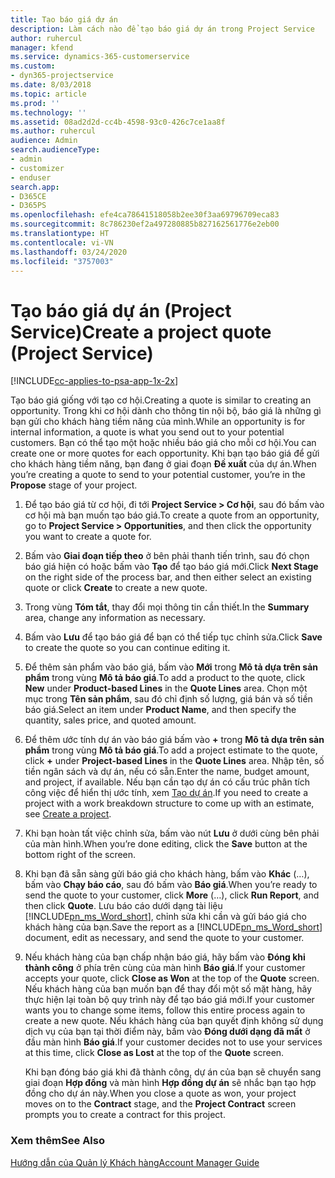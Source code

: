 ```yaml
---
title: Tạo báo giá dự án
description: Làm cách nào để tạo báo giá dự án trong Project Service
author: ruhercul
manager: kfend
ms.service: dynamics-365-customerservice
ms.custom:
- dyn365-projectservice
ms.date: 8/03/2018
ms.topic: article
ms.prod: ''
ms.technology: ''
ms.assetid: 08ad2d2d-cc4b-4598-93c0-426c7ce1aa8f
ms.author: ruhercul
audience: Admin
search.audienceType:
- admin
- customizer
- enduser
search.app:
- D365CE
- D365PS
ms.openlocfilehash: efe4ca78641518058b2ee30f3aa69796709eca83
ms.sourcegitcommit: 8c786230ef2a497280885b827162561776e2eb00
ms.translationtype: HT
ms.contentlocale: vi-VN
ms.lasthandoff: 03/24/2020
ms.locfileid: "3757003"
---
```

# <a name="create-a-project-quote-project-service"></a><span data-ttu-id="5e4d6-103">Tạo báo giá dự án (Project Service)</span><span class="sxs-lookup"><span data-stu-id="5e4d6-103">Create a project quote (Project Service)</span></span>

[!INCLUDE[cc-applies-to-psa-app-1x-2x](../includes/cc-applies-to-psa-app-1x-2x.md)]

<span data-ttu-id="5e4d6-104">Tạo báo giá giống với tạo cơ hội.</span><span class="sxs-lookup"><span data-stu-id="5e4d6-104">Creating a quote is similar to creating an opportunity.</span></span> <span data-ttu-id="5e4d6-105">Trong khi cơ hội dành cho thông tin nội bộ, báo giá là những gì bạn gửi cho khách hàng tiềm năng của mình.</span><span class="sxs-lookup"><span data-stu-id="5e4d6-105">While an opportunity is for internal information, a quote is what you send out to your potential customers.</span></span> <span data-ttu-id="5e4d6-106">Bạn có thể tạo một hoặc nhiều báo giá cho mỗi cơ hội.</span><span class="sxs-lookup"><span data-stu-id="5e4d6-106">You can create one or more quotes for each opportunity.</span></span> <span data-ttu-id="5e4d6-107">Khi bạn tạo báo giá để gửi cho khách hàng tiềm năng, bạn đang ở giai đoạn **Đề xuất** của dự án.</span><span class="sxs-lookup"><span data-stu-id="5e4d6-107">When you’re creating a quote to send to your potential customer, you’re in the **Propose** stage of your project.</span></span>  
  
1. <span data-ttu-id="5e4d6-108">Để tạo báo giá từ cơ hội, đi tới **Project Service > Cơ hội**, sau đó bấm vào cơ hội mà bạn muốn tạo báo giá.</span><span class="sxs-lookup"><span data-stu-id="5e4d6-108">To create a quote from an opportunity, go to **Project Service > Opportunities**, and then click the opportunity you want to create a quote for.</span></span>  
  
2. <span data-ttu-id="5e4d6-109">Bấm vào **Giai đoạn tiếp theo** ở bên phải thanh tiến trình, sau đó chọn báo giá hiện có hoặc bấm vào **Tạo** để tạo báo giá mới.</span><span class="sxs-lookup"><span data-stu-id="5e4d6-109">Click **Next Stage** on the right side of the process bar, and then either select an existing quote or click **Create** to create a new quote.</span></span>  
  
3. <span data-ttu-id="5e4d6-110">Trong vùng **Tóm tắt**, thay đổi mọi thông tin cần thiết.</span><span class="sxs-lookup"><span data-stu-id="5e4d6-110">In the **Summary** area, change any information as necessary.</span></span>  
  
4. <span data-ttu-id="5e4d6-111">Bấm vào **Lưu** để tạo báo giá để bạn có thể tiếp tục chỉnh sửa.</span><span class="sxs-lookup"><span data-stu-id="5e4d6-111">Click **Save** to create the quote so you can continue editing it.</span></span>  
  
5. <span data-ttu-id="5e4d6-112">Để thêm sản phẩm vào báo giá, bấm vào **Mới** trong **Mô tả dựa trên sản phẩm** trong vùng **Mô tả báo giá**.</span><span class="sxs-lookup"><span data-stu-id="5e4d6-112">To add a product to the quote, click **New** under **Product-based Lines** in the **Quote Lines** area.</span></span> <span data-ttu-id="5e4d6-113">Chọn một mục trong **Tên sản phẩm**, sau đó chỉ định số lượng, giá bán và số tiền báo giá.</span><span class="sxs-lookup"><span data-stu-id="5e4d6-113">Select an item under **Product Name**, and then specify the quantity, sales price, and quoted amount.</span></span>  
  
6. <span data-ttu-id="5e4d6-114">Để thêm ước tính dự án vào báo giá bấm vào **+** trong **Mô tả dựa trên sản phẩm** trong vùng **Mô tả báo giá**.</span><span class="sxs-lookup"><span data-stu-id="5e4d6-114">To add a project estimate to the quote, click **+** under **Project-based Lines** in the **Quote Lines** area.</span></span> <span data-ttu-id="5e4d6-115">Nhập tên, số tiền ngân sách và dự án, nếu có sẵn.</span><span class="sxs-lookup"><span data-stu-id="5e4d6-115">Enter the name, budget amount, and project, if available.</span></span> <span data-ttu-id="5e4d6-116">Nếu bạn cần tạo dự án có cấu trúc phân tích công việc để hiển thị ước tính, xem [Tạo dự án](../project-service/create-project.md).</span><span class="sxs-lookup"><span data-stu-id="5e4d6-116">If you need to create a project with a work breakdown structure to come up with an estimate, see [Create a project](../project-service/create-project.md).</span></span>  
  
7. <span data-ttu-id="5e4d6-117">Khi bạn hoàn tất việc chỉnh sửa, bấm vào nút **Lưu** ở dưới cùng bên phải của màn hình.</span><span class="sxs-lookup"><span data-stu-id="5e4d6-117">When you’re done editing, click the **Save** button at the bottom right of the screen.</span></span>  
  
8. <span data-ttu-id="5e4d6-118">Khi bạn đã sẵn sàng gửi báo giá cho khách hàng, bấm vào **Khác** (…), bấm vào **Chạy báo cáo**, sau đó bấm vào **Báo giá**.</span><span class="sxs-lookup"><span data-stu-id="5e4d6-118">When you’re ready to send the quote to your customer, click **More** (…), click **Run Report**, and then click **Quote**.</span></span> <span data-ttu-id="5e4d6-119">Lưu báo cáo dưới dạng tài liệu [!INCLUDE[pn_ms_Word_short](../includes/pn-ms-word-short.md)], chỉnh sửa khi cần và gửi báo giá cho khách hàng của bạn.</span><span class="sxs-lookup"><span data-stu-id="5e4d6-119">Save the report as a [!INCLUDE[pn_ms_Word_short](../includes/pn-ms-word-short.md)] document, edit as necessary, and send the quote to your customer.</span></span>  
  
9. <span data-ttu-id="5e4d6-120">Nếu khách hàng của bạn chấp nhận báo giá, hãy bấm vào **Đóng khi thành công** ở phía trên cùng của màn hình **Báo giá**.</span><span class="sxs-lookup"><span data-stu-id="5e4d6-120">If your customer accepts your quote, click **Close as Won** at the top of the **Quote** screen.</span></span> <span data-ttu-id="5e4d6-121">Nếu khách hàng của bạn muốn bạn để thay đổi một số mặt hàng, hãy thực hiện lại toàn bộ quy trình này để tạo báo giá mới.</span><span class="sxs-lookup"><span data-stu-id="5e4d6-121">If your customer wants you to change some items, follow this entire process again to create a new quote.</span></span> <span data-ttu-id="5e4d6-122">Nếu khách hàng của bạn quyết định không sử dụng dịch vụ của bạn tại thời điểm này, bấm vào **Đóng dưới dạng đã mất** ở đầu màn hình **Báo giá**.</span><span class="sxs-lookup"><span data-stu-id="5e4d6-122">If your customer decides not to use your services at this time, click **Close as Lost** at the top of the **Quote** screen.</span></span>  
  
   <span data-ttu-id="5e4d6-123">Khi bạn đóng báo giá khi đã thành công, dự án của bạn sẽ chuyển sang giai đoạn **Hợp đồng** và màn hình **Hợp đồng dự án** sẽ nhắc bạn tạo hợp đồng cho dự án này.</span><span class="sxs-lookup"><span data-stu-id="5e4d6-123">When you close a quote as won, your project moves on to the **Contract** stage, and the **Project Contract** screen prompts you to create a contract for this project.</span></span>  
  
### <a name="see-also"></a><span data-ttu-id="5e4d6-124">Xem thêm</span><span class="sxs-lookup"><span data-stu-id="5e4d6-124">See Also</span></span>  
 [<span data-ttu-id="5e4d6-125">Hướng dẫn của Quản lý Khách hàng</span><span class="sxs-lookup"><span data-stu-id="5e4d6-125">Account Manager Guide</span></span>](../project-service/account-manager-guide.md)
